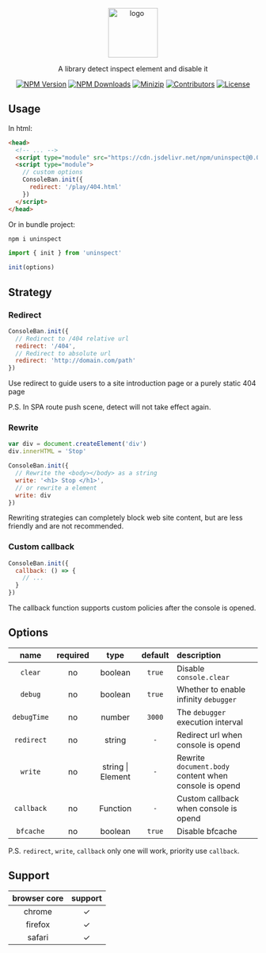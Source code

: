 <p align="center">
<a href="https://www.npmjs.com/package/uninspect" target="_blank" rel="noopener noreferrer">
<img src="https://api.iconify.design/mingcute:inspect-line.svg?color=%23fdb4e2" alt="logo" width='100'/></a>
</p>

<p align="center">
  A library detect inspect element and disable it
</p>

<p align="center">
  <a href="https://www.npmjs.com/package/uninspect" target="_blank" rel="noopener noreferrer"><img src="https://badge.fury.io/js/csvs-parsers.svg" alt="NPM Version" /></a>
  <a href="https://www.npmjs.com/package/uninspect" target="_blank" rel="noopener noreferrer"><img src="https://img.shields.io/npm/dt/csvs-parsers.svg?logo=npm" alt="NPM Downloads" /></a>
  <a href="https://bundlephobia.com/result?p=uninspect" target="_blank" rel="noopener noreferrer"><img src="https://img.shields.io/bundlephobia/minzip/uninspect" alt="Minizip" /></a>
  <a href="https://github.com/hunghg255/uninspect/graphs/contributors" target="_blank" rel="noopener noreferrer"><img src="https://img.shields.io/badge/all_contributors-1-orange.svg" alt="Contributors" /></a>
  <a href="https://github.com/hunghg255/uninspect/blob/main/LICENSE" target="_blank" rel="noopener noreferrer"><img src="https://badgen.net/github/license/hunghg255/uninspect" alt="License" /></a>
</p>

## Usage

In html:

```html
<head>
  <!-- ... -->
  <script type="module" src="https://cdn.jsdelivr.net/npm/uninspect@0.0.3/dist/index.mjs"></script>
  <script type="module">
    // custom options
    ConsoleBan.init({
      redirect: '/play/404.html'
    })
  </script>
</head>
```

Or in bundle project:

```bash
npm i uninspect
```

```js
import { init } from 'uninspect'

init(options)
```

## Strategy

### Redirect

```js
ConsoleBan.init({
  // Redirect to /404 relative url
  redirect: '/404',
  // Redirect to absolute url
  redirect: 'http://domain.com/path'
})
```

Use redirect to guide users to a site introduction page or a purely static 404 page

P.S. In SPA route push scene, detect will not take effect again.

### Rewrite

```js
var div = document.createElement('div')
div.innerHTML = 'Stop'

ConsoleBan.init({
  // Rewrite the <body></body> as a string
  write: '<h1> Stop </h1>',
  // or rewrite a element
  write: div
})
```

Rewriting strategies can completely block web site content, but are less friendly and are not recommended.

### Custom callback

```js
ConsoleBan.init({
  callback: () => {
    // ...
  }
})
```

The callback function supports custom policies after the console is opened.

## Options

|    name     | required |       type        | default | description                                           |
| :---------: | :------: | :---------------: | :-----: | :---------------------------------------------------- |
|   `clear`   |    no    |      boolean      | `true`  | Disable `console.clear`                               |
|   `debug`   |    no    |      boolean      | `true`  | Whether to enable infinity `debugger`                 |
| `debugTime` |    no    |      number       | `3000`  | The `debugger` execution interval                     |
| `redirect`  |    no    |      string       |   `-`   | Redirect url when console is opend                    |
|   `write`   |    no    | string \| Element |   `-`   | Rewrite `document.body` content when console is opend |
| `callback`  |    no    |     Function      |   `-`   | Custom callback when console is opend                 |
|  `bfcache`  |    no    |      boolean      | `true`  | Disable bfcache                                       |

P.S. `redirect`, `write`, `callback` only one will work, priority use `callback`.

## Support

| browser core | support |
| :----------: | :-----: |
|    chrome    |    ✓    |
|   firefox    |    ✓    |
|    safari    |    ✓    |
